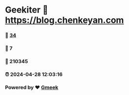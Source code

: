 # Geekiter :link: https://blog.chenkeyan.com 
### :page_facing_up: [34](https://blog.chenkeyan.com/tag.html) 
### :speech_balloon: 7 
### :hibiscus: 210345 
### :alarm_clock: 2024-04-28 12:03:16 
### Powered by :heart: [Gmeek](https://github.com/Meekdai/Gmeek)
